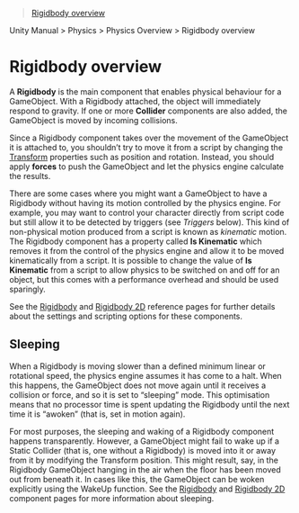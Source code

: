 > [Rigidbody overview](http://docs.unity3d.com/Manual/RigidbodiesOverview.html)

Unity Manual > Physics > Physics Overview > Rigidbody overview

# Rigidbody overview

A **Rigidbody** is the main component that enables physical behaviour for a GameObject. With a Rigidbody attached, the object will immediately respond to gravity. If one or more **Collider** components are also added, the GameObject is moved by incoming collisions.

Since a Rigidbody component takes over the movement of the GameObject it is attached to, you shouldn’t try to move it from a script by changing the [Transform](http://docs.unity3d.com/Manual/class-Transform.html) properties such as position and rotation. Instead, you should apply **forces** to push the GameObject and let the physics engine calculate the results.

There are some cases where you might want a GameObject to have a Rigidbody without having its motion controlled by the physics engine. For example, you may want to control your character directly from script code but still allow it to be detected by triggers (see _Triggers_ below). This kind of non-physical motion produced from a script is known as _kinematic_ motion. The Rigidbody component has a property called **Is Kinematic** which removes it from the control of the physics engine and allow it to be moved kinematically from a script. It is possible to change the value of **Is Kinematic** from a script to allow physics to be switched on and off for an object, but this comes with a performance overhead and should be used sparingly.

See the [Rigidbody](http://docs.unity3d.com/Manual/class-Rigidbody.html) and [Rigidbody 2D](http://docs.unity3d.com/Manual/class-Rigidbody2D.html) reference pages for further details about the settings and scripting options for these components.

## Sleeping

When a Rigidbody is moving slower than a defined minimum linear or rotational speed, the physics engine assumes it has come to a halt. When this happens, the GameObject does not move again until it receives a collision or force, and so it is set to “sleeping” mode. This optimisation means that no processor time is spent updating the Rigidbody until the next time it is “awoken” (that is, set in motion again).

For most purposes, the sleeping and waking of a Rigidbody component happens transparently. However, a GameObject might fail to wake up if a Static Collider (that is, one without a Rigidbody) is moved into it or away from it by modifying the Transform position. This might result, say, in the Rigidbody GameObject hanging in the air when the floor has been moved out from beneath it. In cases like this, the GameObject can be woken explicitly using the WakeUp function. See the [Rigidbody](http://docs.unity3d.com/Manual/class-Rigidbody.html) and [Rigidbody 2D](http://docs.unity3d.com/Manual/class-Rigidbody2D.html) component pages for more information about sleeping.